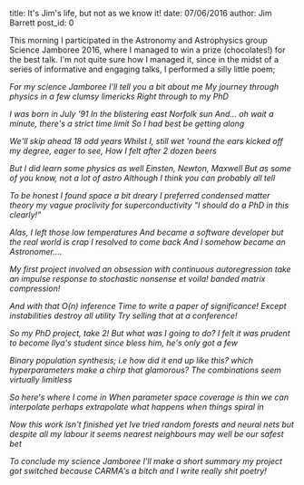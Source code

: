 title: It's Jim's life, but not as we know it!
date: 07/06/2016
author: Jim Barrett
post_id: 0

This morning I participated in the Astronomy and Astrophysics group Science Jamboree 2016, where I managed to win a prize (chocolates!) for the best talk. I'm not quite sure how I managed it, since in the midst of a series of informative and engaging talks, I performed a silly little poem;

*For my science Jamboree
I'll tell you a bit about me
My journey through physics
in a few clumsy limericks
Right through to my PhD*

*I was born in July '91
In the blistering east Norfolk sun
And... oh wait a minute,
there's a strict time limit
So I had best be getting along*

*We'll skip ahead 18 odd years
Whilst I, still wet 'round the ears
kicked off my degree,
eager to see,
How I felt after 2 dozen beers*

*But I did learn some physics as well
Einsten, Newton, Maxwell
But as some of you know,
not a lot of astro
Although I think you can probably all tell*

*To be honest I found space a bit dreary
I preferred condensed matter theory
my vague proclivity
for superconductivity
"I should do a PhD in this clearly!"*

*Alas, I left those low temperatures
And became a software developer
but the real world is crap
I resolved to come back
And I somehow became an Astronomer....*

*My first project involved an obsession
with continuous autoregression
take an impulse response
to stochastic nonsense
et voila! banded matrix compression!*

*And with that O(n) inference
Time to write a paper of significance!
Except instabilities
destroy all utility
Try selling that at a conference!*

*So my PhD project, take 2!
But what was I going to do?
I felt it was prudent
to become Ilya's student
since bless him, he's only got a few*

*Binary population synthesis;
i.e how did it end up like this?
which hyperparameters
make a chirp that glamorous?
The combinations seem virtually limitless*

*So here's where I come in
When parameter space coverage is thin
we can interpolate
perhaps extrapolate
what happens when things spiral in*

*Now this work isn't finished yet
Ive tried random forests and neural nets
but despite all my labour
it seems nearest neighbours
may well be our safest bet*

*To conclude my science Jamboree
I'll make a short summary
my project got switched
because CARMA's a bitch
and I write really shit poetry!*